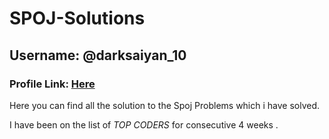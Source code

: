 # SPOJ-Solutions
## Username: @darksaiyan_10
### Profile Link: <a href="https://www.spoj.com/users/darksaiyan_10/"> Here </a>

Here you can find all the solution to the Spoj Problems which i have solved.

I have been on the list of *TOP CODERS* for consecutive 4 weeks . 
